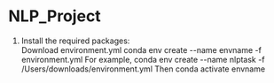 # NLP_Project 
1. Install the required packages:  
Download environment.yml
conda env create --name envname  -f environment.yml
For example,
conda env create --name nlptask  -f /Users/downloads/environment.yml
Then conda activate envname



